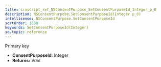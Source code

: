 ```yaml
---
title: crmscript_ref_NSConsentPurpose_SetConsentPurposeId_Integer_p_0
description: NSConsentPurpose.SetConsentPurposeId(Integer p_0)
intellisense: NSConsentPurpose.SetConsentPurposeId
sortOrder: 1688
keywords: SetConsentPurposeId(Integer)
so.topic: reference
---
```



Primary key



* **ConsentPurposeId:** Integer
* **Returns:** Void


